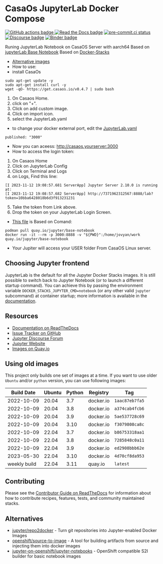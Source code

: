 # CasaOs JupyterLab Docker Compose

[![GitHub actions badge](https://github.com/jupyter/docker-stacks/actions/workflows/docker.yml/badge.svg)
](https://github.com/jupyter/docker-stacks/actions/workflows/docker.yml?query=branch%3Amain "Docker images build status")
[![Read the Docs badge](https://img.shields.io/readthedocs/jupyter-docker-stacks.svg)](https://jupyter-docker-stacks.readthedocs.io/en/latest/ "Documentation build status")
[![pre-commit.ci status](https://results.pre-commit.ci/badge/github/jupyter/docker-stacks/main.svg)](https://results.pre-commit.ci/latest/github/jupyter/docker-stacks/main "pre-commit.ci build status")
[![Discourse badge](https://img.shields.io/discourse/users.svg?color=%23f37626&server=https%3A%2F%2Fdiscourse.jupyter.org)](https://discourse.jupyter.org/ "Jupyter Discourse Forum")
[![Binder badge](https://static.mybinder.org/badge_logo.svg)](https://mybinder.org/v2/gh/jupyter/docker-stacks/main?urlpath=lab/tree/README.ipynb "Launch a quay.io/jupyter/base-notebook container on mybinder.org")

Runing JupyterLab Notebook on CasaOS Server with aarch64
Based on [jupyterLab Base Notebook](https://quay.io/repository/jupyter/base-notebook)
Based on [Docker-Stacks](https://github.com/jupyter/docker-stacks)
- [Alternative images](https://quay.io/organization/jupyter)
- How to use:
- install CasaOs
```
sudo apt-get update -y
sudo apt-get install curl -y
wget -qO- https://get.casaos.io/v0.4.7 | sudo bash
```
1. On Casaos Home.
2. click on "+".
3. Click on add custom image.
4. Click on import icon.
5. select the JupyterLab.yaml
- to change your docker external port, edit the [JupyterLab.yaml](https://github.com/hqnicolas/CasaOsJupyterLabStacks/blob/main/jupyterlab.yaml)
```
published: "3000"
```
- Now you can aceess: http://casaos.yourserver:3000
- How to access the login token:
1. On Casaos Home
2. Click on JupyterLab Config
3. Click on Terminal and Logs
4. on Logs, Find this line:
```
[I 2023-11-12 19:08:57.681 ServerApp] Jupyter Server 2.10.0 is running at:
[I 2023-11-12 19:08:57.682 ServerApp] http://7371962312567:8888/lab?token=10bba6428018b6d3f913231231
```
5. Take the token from Link above.
6. Drop the token on your JupyterLab Login Screen.
- [This file](https://github.com/hqnicolas/CasaOsJupyterLabStacks/blob/main/jupyterlab.yaml) is Based on Comand:
```
podman pull quay.io/jupyter/base-notebook
docker run -it --rm -p 3000:8888 -v "${PWD}":/home/jovyan/work quay.io/jupyter/base-notebook
``` 
- Your Jupiter will access your USER folder From CasaOS Linux server.

## Choosing Jupyter frontend

JupyterLab is the default for all the Jupyter Docker Stacks images.
It is still possible to switch back to Jupyter Notebook (or to launch a different startup command).
You can achieve this by passing the environment variable `DOCKER_STACKS_JUPYTER_CMD=notebook` (or any other valid `jupyter` subcommand) at container startup;
more information is available in the [documentation](https://jupyter-docker-stacks.readthedocs.io/en/latest/using/common.html#alternative-commands).

## Resources

- [Documentation on ReadTheDocs](https://jupyter-docker-stacks.readthedocs.io/en/latest/)
- [Issue Tracker on GitHub](https://github.com/jupyter/docker-stacks/issues)
- [Jupyter Discourse Forum](https://discourse.jupyter.org/)
- [Jupyter Website](https://jupyter.org)
- [Images on Quay.io](https://quay.io/organization/jupyter)

## Using old images

This project only builds one set of images at a time.
If you want to use older `Ubuntu` and/or `python` version, you can use following images:

| Build Date   | Ubuntu | Python | Registry  | Tag            |
| ------------ | ------ | ------ | --------- | -------------- |
| 2022-10-09   | 20.04  | 3.7    | docker.io | `1aac87eb7fa5` |
| 2022-10-09   | 20.04  | 3.8    | docker.io | `a374cab4fcb6` |
| 2022-10-09   | 20.04  | 3.9    | docker.io | `5ae537728c69` |
| 2022-10-09   | 20.04  | 3.10   | docker.io | `f3079808ca8c` |
| 2022-10-09   | 22.04  | 3.7    | docker.io | `b86753318aa1` |
| 2022-10-09   | 22.04  | 3.8    | docker.io | `7285848c0a11` |
| 2022-10-09   | 22.04  | 3.9    | docker.io | `ed2908bbb62e` |
| 2023-05-30   | 22.04  | 3.10   | docker.io | `4d70cf8da953` |
| weekly build | 22.04  | 3.11   | quay.io   | `latest`       |

## Contributing

Please see the [Contributor Guide on ReadTheDocs](https://jupyter-docker-stacks.readthedocs.io/en/latest/)
for information about how to contribute recipes, features, tests, and community maintained stacks.

## Alternatives

- [jupyter/repo2docker](https://github.com/jupyterhub/repo2docker) -
  Turn git repositories into Jupyter-enabled Docker Images
- [openshift/source-to-image](https://github.com/openshift/source-to-image) -
  A tool for building artifacts from source and injecting them into docker images
- [jupyter-on-openshift/jupyter-notebooks](https://github.com/jupyter-on-openshift/jupyter-notebooks) -
  OpenShift compatible S2I builder for basic notebook images
